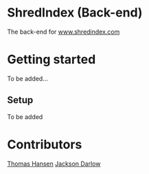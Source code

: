 # ShredIndex (Back-end)
The back-end for www.shredindex.com

# Getting started

To be added...

## Setup

To be added

# Contributors

[Thomas Hansen](https://github.com/krank3n)
[Jackson Darlow](https://github.com/jakxnz)